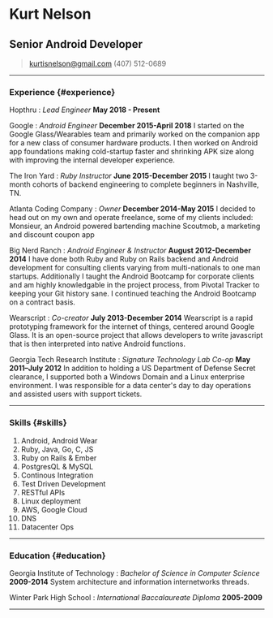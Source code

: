 # Kurt Nelson
## Senior Android Developer

> [kurtisnelson@gmail.com](kurtisnelson@gmail.com)
> (407) 512-0689

------

### Experience {#experience}

Hopthru
: *Lead Engineer*
  __May 2018 - Present__

Google
: *Android Engineer*
  __December 2015-April 2018__
  I started on the Google Glass/Wearables team and primarily worked on the companion app for a new class of consumer hardware products. I then worked on Android app foundations making cold-startup faster and shrinking APK size along with improving the internal developer experience.

The Iron Yard
: *Ruby Instructor*
  __June 2015-December 2015__
  I taught two 3-month cohorts of backend engineering to complete beginners in Nashville, TN.

Atlanta Coding Company
: *Owner*
  __December 2014-May 2015__
  I decided to head out on my own and operate freelance, some of my clients included:
  Monsieur, an Android powered bartending machine
  Scoutmob, a marketing and discount coupon app

Big Nerd Ranch
: *Android Engineer & Instructor*
  __August 2012-December 2014__
  I have done both Ruby and Ruby on Rails backend and Android development for consulting clients varying from multi-nationals to one man startups. Additionally I taught the Android Bootcamp for corporate clients and am highly knowledgable in the project process, from Pivotal Tracker to keeping your Git history sane. I continued teaching the Android Bootcamp on a contract basis.

Wearscript
: *Co-creator*
  __July 2013-December 2014__
  Wearscript is a rapid prototyping framework for the internet of things, centered around Google Glass. It is an open-source project that allows developers to write javascript that is then interpreted into native Android functions.

Georgia Tech Research Institute
: *Signature Technology Lab Co-op*
  __May 2011–July 2012__
  In addition to holding a US Department of Defense Secret clearance, I supported both a Windows Domain and a Linux enterprise environment. I was responsible for a data center's day to day operations and assisted users with support tickets.

------

### Skills {#skills}

1. Android, Android Wear
1. Ruby, Java, Go, C, JS
1. Ruby on Rails & Ember
1. PostgresQL & MySQL
1. Continous Integration
1. Test Driven Development
1. RESTful APIs
1. Linux deployment
1. AWS, Google Cloud
1. DNS
1. Datacenter Ops

------

### Education {#education}

Georgia Institute of Technology
: *Bachelor of Science in Computer Science*
  __2009-2014__
  System architecture and information internetworks threads.

Winter Park High School
: *International Baccalaureate Diploma*
  __2005-2009__

------
